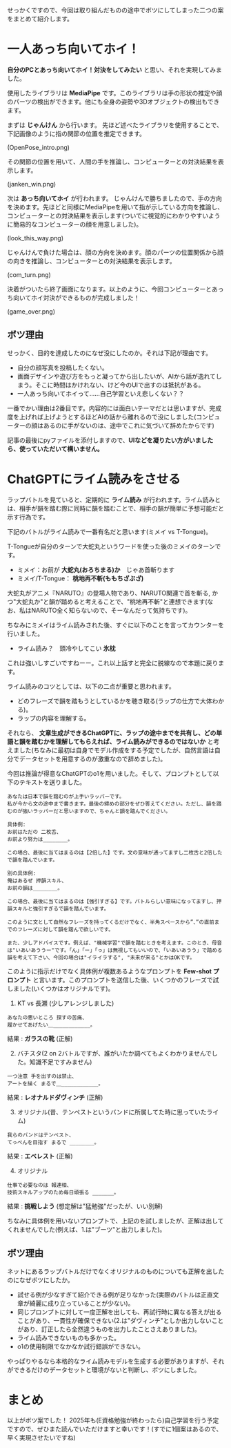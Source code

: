 せっかくですので、今回は取り組んだものの途中でボツにしてしまった二つの案をまとめて紹介します。

# 一人あっち向いてホイ！
**自分のPCとあっち向いてホイ！対決をしてみたい** と思い、それを実現してみました。

使用したライブラリは **MediaPipe** です。このライブラリは手の形状の推定や顔のパーツの検出ができます。他にも全身の姿勢や3Dオブジェクトの検出もできます。

まずは **じゃんけん** から行います。
先ほど述べたライブラリを使用することで、下記画像のように指の関節の位置を推定できます。

(OpenPose_intro.png)

その関節の位置を用いて、人間の手を推論し、コンピューターとの対決結果を表示します。

(janken_win.png)

次は **あっち向いてホイ** が行われます。
じゃんけんで勝ちましたので、手の方向を決めます。先ほどと同様にMediaPipeを用いて指が示している方向を推論し、コンピューターとの対決結果を表示します(ついでに視覚的にわかりやすいように簡易的なコンピューターの顔を用意しました)。

(look_this_way.png)

じゃんけんで負けた場合は、顔の方向を決めます。顔のパーツの位置関係から顔の向きを推論し、コンピューターとの対決結果を表示します。

(com_turn.png)

決着がついたら終了画面になります。以上のように、今回コンピューターとあっち向いてホイ対決ができるものが完成しました！

(game_over.png)

## ボツ理由
せっかく、目的を達成したのになぜ没にしたのか。それは下記が理由です。

- 自分の顔写真を投稿したくない。
- 画面デザインや遊び方をもっと凝ってから出したいが、AIから話が逸れてしまう。そこに時間はかけれない、けど今のUIで出すのは抵抗がある。
- 一人あっち向いてホイって......自己学習といえ悲しくない？？

一番でかい理由は2番目です。内容的には面白いテーマだとは思いますが、完成度を上げれば上げようとするほどAIの話から離れるので没にしました(コンピューターの顔はあるのに手がないのは、途中でこれに気づいて辞めたからです)

記事の最後にpyファイルを添付しますので、**UIなどを凝りたい方がいましたら、使っていただいて構いません。**

# ChatGPTにライム読みをさせる
ラップバトルを見ていると、定期的に **ライム読み** が行われます。ライム読みとは、相手が韻を踏む際に同時に韻を踏むことで、相手の韻が簡単に予想可能だと示す行為です。

下記のバトルがライム読みで一番有名だと思います(ミメイ vs T-Tongue)。

T-Tongueが自分のターンで大蛇丸というワードを使った後のミメイのターンです。

- ミメイ：お前が **大蛇丸(おろちまる)か**　じゃあ首斬ります
- ミメイ/T-Tongue： **桃地再不斬(ももちざぶざ)**

大蛇丸がアニメ『NARUTO』の登場人物であり、NARUTO関連で首を斬る, かつ"大蛇丸か"と韻が踏めると考えることで、"桃地再不斬"と連想できます(なお、私はNARUTO全く知らないので、そーなんだって気持ちです)。

ちなみにミメイはライム読みされた後、すぐに以下のことを言ってカウンターを行いました。

- ライム読み？　頭冷やしてこい **氷枕**

これは強いしすごいですねーー。これ以上話すと完全に脱線なので本題に戻ります。

ライム読みのコツとしては、以下の二点が重要と思われます。

- どのフレーズで韻を踏もうとしているかを聴き取る(ラップの仕方で大体わかる)。
- ラップの内容を理解する。

それなら、 **文章生成ができるChatGPTに、ラップの途中までを共有し、どの単語と韻を踏むかを理解してもらえれば、ライム読みができるのではないか** と考えました(ちなみに最初は自身でモデル作成をする予定でしたが、自然言語は自分でデータセットを用意するのが激重なので辞めました)。

今回は推論が得意なChatGPTのo1を用いました。そして、プロンプトとして以下のテキストを送りました。
```text
あなたは日本で韻を踏むのが上手いラッパーです。
私が今から文の途中まで書きます。最後の締めの部分をぜひ答えてください。ただし、韻を踏むのが強いラッパーだと思いますので、ちゃんと韻を踏んでください。

具体例:
お前はただの 二枚舌、
お前より努力は________。

この場合、最後に当てはまるのは【2倍した】です。文の意味が通ってますし二枚舌と2倍したで韻を踏んでいます。

別の具体例:
俺はあるぜ 押韻スキル、
お前の韻は________。

この場合、最後に当てはまるのは【強引すぎる】です。バトルらしい意味になってますし、押韻スキルと強引すぎるで韻を踏んでいます。

このように文として自然なフレーズを持ってくるだけでなく、半角スペースから”、”の直前までのフレーズに対して韻を踏んで欲しいです。

また、少しアドバイスです。例えば、"機械学習"で韻を踏むときを考えます。このとき、母音は"いあいあううー"です。「ん」「ー」「っ」は無視してもいいので、「いあいあうう」で踏める韻を考えて下さい、今回の場合は"イライラする", "未来が来る"とかはOKです。
```
このように指示だけでなく具体例が複数あるようなプロンプトを **Few-shot プロンプト** と言います。このプロンプトを送信した後、いくつかのフレーズで試しました(いくつかはオリジナルです)。

1. KT vs 長瀬 (少しアレンジしました)
```text
あなたの悪いところ 探すの苦痛、
履かせてあげたい＿____________。
```
結果 : **ガラスの靴** (正解)

2. バチスタ(2 on 2バトルですが、誰がいたか調べてもよくわかりませんでした。知識不足ですみません)
```text
一つ注意 手を出すのは禁止、
アートを描く まるで＿____________。
```
結果 : **レオナルドダヴィンチ** (正解)

3. オリジナル(昔、テンペストというバンドに所属してた時に思っていたライム)
```text
我らのバンドはテンペスト、
てっぺんを目指す まるで ________。
```
結果 : **エベレスト** (正解)

4. オリジナル
```text
仕事で必要なのは 報連相、
技術スキルアップのため毎日頑張る _______。
```
結果 : **挑戦しよう** (想定解は"猛勉強"だったが、いい別解)

ちなみに具体例を用いないプロンプトで、上記のを試しましたが、正解は出してくれませんでした(例えば、1.は"ブーツ"と出力しました)。

## ボツ理由
ネットにあるラップバトルだけでなくオリジナルのものについても正解を出したのになぜボツにしたか。

- 試せる例が少なすぎて紹介できる例が足りなかった(実際のバトルは正直文章が綺麗に成り立っていることが少ない)。
- 同じプロンプトに対して一度正解を出しても、再試行時に異なる答えが出ることがあり、一貫性が確保できない(2.は"ダヴィンチ"としか出力しないことがあり、訂正したら全然違うものを出力したことさえありました)。
- ライム読みできないものも多かった。
- o1の使用制限でなかなか試行錯誤ができない。

やっぱりやるなら本格的なライム読みモデルを生成する必要がありますが、それができるだけのデータセットと環境がないと判断し、ボツにしました。

# まとめ
以上がボツ案でした！ 2025年も(E資格勉強が終わったら)自己学習を行う予定ですので、ぜひまた読んでいただけますと幸いです！(すでに1個案はあるので、早く実現させたいですね)